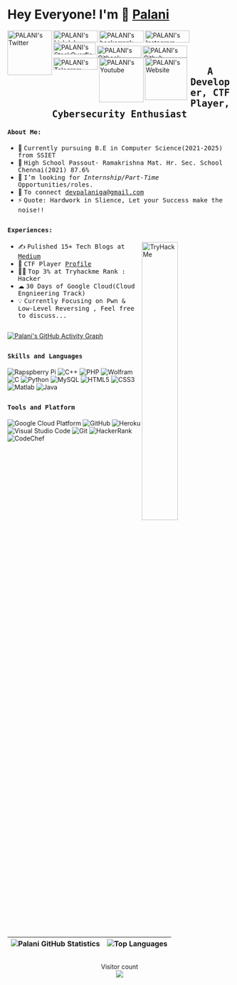 # Hey Everyone! I'm 👋 [Palani ](https://github.com/palanioffcl)
<a href="https://twitter.com/palanioffcl">
  <img align="left" alt="PALANI's Twitter" width="100px" src="https://img.shields.io/badge/Twitter-1DA1F2?style=for-the-badge&logo=Twitter&logoColor=white" />
</a>
<a href="https://www.linkedin.com/in/palanioffcl/">
  <img align="left" alt="PALANI's LinkdeIn" height="26px" width="100px" src="https://img.shields.io/badge/Linkedin-0A66C2?style=for-the-badge&logo=Linkedin&logoColor=white" />
</a>
<a href="https://www.hackerrank.com/palanioffcl">
  <img align="left" alt="PALANI's hackerrank" height="27px" width="100px" src="https://img.shields.io/badge/HackerRank-2EC866?style=for-the-badge&logo=HackerRank&logoColor=black" />
</a>
<a href="https://www.instagram.com/itz.palani/">
  <img align="left" alt="PALANI's Instagram" height="27px" width="100px" src="https://img.shields.io/badge/Instagram-E4405F?style=for-the-badge&logo=instagram&logoColor=white" />
</a>
<a href="https://stackoverflow.com/users/17167106/palani-ga">
  <img align="left" alt="PALANI's StackOverflow" height="27px" width="95px" src="https://img.shields.io/badge/StackOverflow-FF7800?style=for-the-badge&logo=StackOverflow&logoColor=white" />
</a>
<br><br>
<a href="https://palani.gitbook.io/ctf-writeups">
  <img align="left" alt="PALANI's Gitbook" height="27px" width="100px" src="https://img.shields.io/badge/Gitbook-0056D2?style=for-the-badge&logo=Gitbook&logoColor=white" />
</a>
<a href="https://github.com/palanioffcl">
  <img align="left" alt="PALANI's Github" height="27px" width="100px" src="https://img.shields.io/badge/Github-181717?style=for-the-badge&logo=Github&logoColor=white" />
</a>
<a href="https://t.me/palanioffcl">
  <img align="left" alt="PALANI's Telegram" height="27px" width="100px" src="https://img.shields.io/badge/Telegram-1DA1F2?style=for-the-badge&logo=telegram&logoColor=white" />
</a>
<a href="https://www.youtube.com/channel/UC2OUB7Df3H30vAXHR49tdDA">
  <img align="left" alt="PALANI's Youtube" width="100px" src="https://img.shields.io/badge/YouTube-FF0000?style=for-the-badge&logo=YouTube&logoColor=white" />
</a>
<a href="https://palanioffcl.github.io">
  <img align="left" alt="PALANI's Website" width="95px" src="https://img.shields.io/badge/Portfolio-0A66C2?style=for-the-badge&logo=world&logoColor=white" />
</a>

<br>
<p align="center"><h2 align="center"><samp>A Developer, CTF Player, Cybersecurity Enthusiast </samp></h2></p>                                   
<div>
<h4><b><samp>About Me: </samp></b></h4>  

- 👷 <samp>Currently pursuing B.E in Computer Science(2021-2025) from SSIET
- 🔭 <samp>High School Passout- Ramakrishna Mat. Hr. Sec. School Chennai(2021) 87.6%
- 💼 <samp>I’m looking for *Internship/Part-Time* Opportunities/roles.
- 🤔 <samp>To connect devpalaniga@gmail.com
- ⚡ <samp>Quote: Hardwork in Slience, Let your Success make the noise!!
</div>

##

<div>
<h4><b><samp>Experiences:</samp></b></h4>
 <img align="right" src="https://tryhackme-badges.s3.amazonaws.com/PalaniGA.png" alt="TryHackMe" width="40%"/>                                   
                                                                                                      
- ✍️️  <samp>Pulished 15+ Tech Blogs at [Medium](https://palanioffcl.medium.com)<br>
- 🚩   <samp>CTF Player [Profile](https://ctftime.org/team/165822)<br>
- 👨‍💻 <samp>Top 3% at Tryhackme Rank : Hacker<br>
- ☁ <samp>30 Days of Google Cloud(Cloud Engnieering Track)<br>
- 💡 <samp>Currently Focusing on Pwn & Low-Level Reversing , Feel free to discuss...<br>
</div>
    
##                                                                                                      
  [![Palani's GitHub Activity Graph](https://activity-graph.herokuapp.com/graph?username=palanioffcl)](https://git.io/J1Ycx)   
                                                                                                      
##
<h4><b><samp>Skills and Languages</samp></b></h4>

![Rapspberry Pi](https://img.shields.io/badge/Raspberry_pi-C51A4A?style=flat-square&logo=raspberry-pi&logoColor=white)
![C++](https://img.shields.io/badge/C++-00599C?style=flat-square&logo=c%2B%2B&logoColor=white)
![PHP](https://img.shields.io/badge/PHP-777BB4?style=flat-square&logo=php&logoColor=white)
![Wolfram](https://img.shields.io/badge/Wolfram-DD1100?style=flat-square&logo=Wolfram&logoColor=white)
![C](https://img.shields.io/badge/C-27338e?style=flat-square&logo=c&logoColor=white)
![Python](https://img.shields.io/badge/Python-3776AB?style=flat-square&logo=Python&logoColor=white)
![MySQL](https://img.shields.io/badge/MySQL-4479A1?style=flat-square&logo=MySQL&logoColor=white)
![HTML5](https://img.shields.io/badge/HTML5-E34F26?style=flat-square&logo=HTML5&logoColor=white)
![CSS3](https://img.shields.io/badge/CSS3-1572B6?style=flat-square&logo=CSS3&logoColor=white)
![Matlab](https://img.shields.io/badge/MATLAB-800000?style=flat-square&logo=MathWorks&logoColor=white)
![Java](https://img.shields.io/badge/Java-013243?style=flat-square&logo=Java&logoColor=white)

##
<h4><b><samp>Tools and Platform</samp></b></h4>

![Google Cloud Platform](https://img.shields.io/badge/Google_Cloud-4285F4?style=flat-square&logo=google-cloud&logoColor=white)
![GitHub](https://img.shields.io/badge/GitHub-181717?style=flat-square&logo=github)
![Heroku](https://img.shields.io/badge/Heroku-430098?style=flat-square&logo=Heroku&logoColor=white)
![Visual Studio Code](https://img.shields.io/badge/Visual_Studio_Code-007ACC?style=flat-square&logo=Visual-Studio-Code&logoColor=white)
![Git](https://img.shields.io/badge/Git-F05032?style=flat-square&logo=Git&logoColor=white)
![HackerRank](https://img.shields.io/badge/HackerRank-107C10?style=flat-square&logo=HackerRank&logoColor=black)
![CodeChef](https://img.shields.io/badge/CodeChef-5B4638?style=flat-square&logo=CodeChef&logoColor=white)

##
![Palani GitHub Statistics](https://github-readme-stats.vercel.app/api?username=palanioffcl&show_icons=true) | ![Top Languages](https://github-readme-stats.vercel.app/api/top-langs/?username=palanioffcl)
| --- | --- |

##
<p align="center"> 
  Visitor count<br>
  <img src="https://profile-counter.glitch.me/palanioffcl/count.svg" />
</p>
